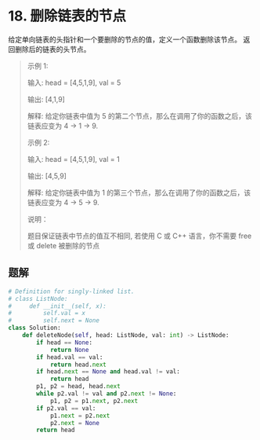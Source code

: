 # 18. 删除链表的节点

给定单向链表的头指针和一个要删除的节点的值，定义一个函数删除该节点。
返回删除后的链表的头节点。

> 示例 1:
>
> 输入: head = [4,5,1,9], val = 5
>
> 输出: [4,1,9]
>
> 解释: 给定你链表中值为 5 的第二个节点，那么在调用了你的函数之后，该链表应变为 4 -> 1 -> 9.
>
> 示例 2:
>
> 输入: head = [4,5,1,9], val = 1
>
> 输出: [4,5,9]
>
> 解释: 给定你链表中值为 1 的第三个节点，那么在调用了你的函数之后，该链表应变为 4 -> 5 -> 9.
>
> 说明：
>
> 题目保证链表中节点的值互不相同, 若使用 C 或 C++ 语言，你不需要 free 或 delete 被删除的节点

## 题解

```python
# Definition for singly-linked list.
# class ListNode:
#     def __init__(self, x):
#         self.val = x
#         self.next = None
class Solution:
    def deleteNode(self, head: ListNode, val: int) -> ListNode:
        if head == None:
            return None
        if head.val == val:
            return head.next
        if head.next == None and head.val != val:
            return head
        p1, p2 = head, head.next
        while p2.val != val and p2.next != None:
            p1, p2 = p1.next, p2.next
        if p2.val == val:
            p1.next = p2.next
            p2.next = None
        return head
```
